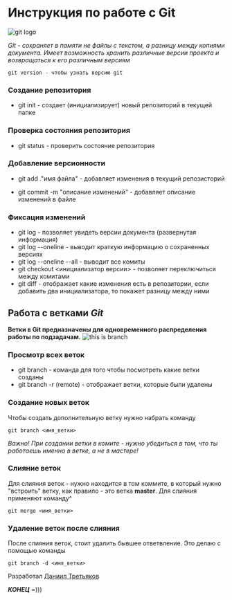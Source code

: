 # Инструкция по работе с Git

![git logo](https://upload.wikimedia.org/wikipedia/commons/thumb/e/e0/Git-logo.svg/1280px-Git-logo.svg.png)


*Git - сохраняет в памяти не файлы с текстом, а разницу между копиями документа. Имеет возможность хранить различные версии проекта и возвращаться к его различным версиям*

    git version - чтобы узнать версию git


### Создание репозитория


*    git init - создает (инициализирует) новый репозиторий в текущей папке

### Проверка состояния репозитория

* git status - проверить состояние репозитория

### Добавление версионности

*    git add .\"имя файла" - добавляет изменения в текущий репозисторий

*    git commit -m "описание изменений" - добавляет описание изменений в файле

### Фиксация изменений 
 * git log - позволяет увидеть версии документа (развернутая информация)
 * git log --oneline - выводит краткую информацию о сохраненных версиях
 * git log --oneline --all - выводит все комиты
 * git checkout <инициализатор версии> - позволяет переключиться между комитами
 * git diff - отображает какие изменения есть в репозитории, если добавить два инициализатора, то покажет разницу между ними

## __Работа с ветками *Git*__
__Ветки в Git предназначены для одновременного распределения работы по подзадачам.__
![this is branch](branch.jpeg)

### Просмотр всех веток
* git branch - команда для того чтобы посмотреть какие ветки созданы 
* git branch -r (remote) - отображает ветки, которые были удалены
### Создание новых веток 
Чтобы создать дополнительную ветку нужно набрать команду 
    
    git branch <имя_ветки>

_Важно! При создании ветки в комите - нужно убедиться в том, что ты работаешь именно в ветке, а не в мастере!_

### Слияние веток
Для слияния веток - нужно находится в том коммите, в который нужно "встроить" ветку, как правило - это ветка __master__.
Для слияния применяют команду^ 

    git merge <имя_ветки>

### Удаление веток после слияния

После слияния веток, стоит удалить бывшее ответвление. Это делаю с помощью команды 

    git branch -d <имя_ветки> 

Разработал [Даниил Третьяков](https://vk.com/id25883360)

***КОНЕЦ*** =)))
